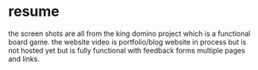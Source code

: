 # resume
the screen shots are all from the king domino project which is a functional board game.
the website video is portfolio/blog website in process but is not hosted yet but is fully functional with feedback forms multiple pages and links.

